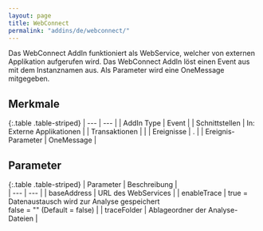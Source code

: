 ```yaml
---
layout: page
title: WebConnect
permalink: "addins/de/webconnect/"
---
```

 

Das WebConnect AddIn funktioniert als WebService, welcher von externen Applikation aufgerufen wird. 
Das WebConnect AddIn löst einen Event aus mit dem Instanznamen aus. Als Parameter wird eine OneMessage mitgegeben.

## Merkmale

{:.table .table-striped}
| --- | --- |
| AddIn Type | Event |
| Schnittstellen | In: Externe Applikationen |
| Transaktionen |  |
| Ereignisse | <Instanz>.<service> |
| Ereignis-Parameter | OneMessage |


## Parameter

{:.table .table-striped}
| Parameter | Beschreibung |                      
| --- | --- |
| baseAddress | URL des WebServices |
| enableTrace | true = Datenaustausch wird zur Analyse gespeichert<br />false = "" (Default = false) |
| traceFolder | Ablageordner der Analyse-Dateien |


<!-- 
## Anwendungsbeispiele 

ToDo
-->


